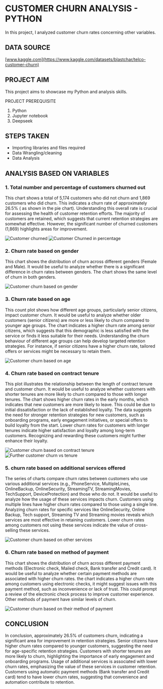 # CUSTOMER CHURN ANALYSIS - PYTHON
In this project, I analyzed customer churn rates concerning other variables.

## DATA SOURCE
[www.kaggle.com](https://www.kaggle.com/datasets/blastchar/telco-customer-churn)
## PROJECT AIM
This project aims to showcase my Python and analysis skills. 

PROJECT PREREQUISITE
1. Python
2. Jupyter notebook
3. Deepseek

## STEPS TAKEN
- Importing libraries and files required
- Data Wrangling/cleaning
- Data Analysis

## ANALYSIS BASED ON VARIABLES
### 1. Total number and percentage of customers churned out
This chart shows a total of 5,174 customers who did not churn and 1,869 customers who did churn. This indicates a churn rate of approximately 26.5% ( as shown in the pie chart).
Understanding this overall rate is crucial for assessing the health of customer retention efforts.
The majority of customers are retained, which suggests that current retention strategies are somewhat effective. However, the significant number of churned customers (1,869) highlights areas for improvement.

![Customer churned](https://github.com/user-attachments/assets/b1f53ad0-1e01-463d-ae8d-03b877455219)
![Customer Churned in percentage](https://github.com/user-attachments/assets/dec75983-9877-422a-8996-7f27cc8ed7c2)

### 2. Churn rate based on gender
This chart shows the distribution of churn across different genders (Female and Male). It would be useful to analyze whether there is a significant difference in churn rates between genders. The chart shows the same level of churn in both genders. 

![Customer churn based on gender](https://github.com/user-attachments/assets/798b8a87-efdd-4cb5-a119-2b3efed99b58)

### 3. Churn rate based on age
This count plot shows how different age groups, particularly senior citizens, impact customer churn. It would be useful to analyze whether older customers (senior citizens) are more or less likely to churn compared to younger age groups.
The chart indicates a higher churn rate among senior citizens, which suggests that this demographic is less satisfied with the service or finds it less suitable for their needs.
Understanding the churn behaviour of different age groups can help develop targeted retention strategies. For instance, if senior citizens have a higher churn rate, tailored offers or services might be necessary to retain them.

![Customer churn based on age](https://github.com/user-attachments/assets/37776437-5347-4319-b7d7-04ad7d26172b)
 
### 4. Churn rate based on contract tenure
This plot illustrates the relationship between the length of contract tenure and customer churn. It would be useful to analyze whether customers with shorter tenures are more likely to churn compared to those with longer tenures.
The chart shows higher churn rates in the early months, which indicates that new customers are more likely to leave. This could be due to initial dissatisfaction or the lack of established loyalty.
The data suggests the need for stronger retention strategies for new customers, such as onboarding programs, early engagement initiatives, or special offers to build loyalty from the start.
Lower churn rates for customers with longer tenures indicate higher satisfaction and loyalty among long-term customers. Recognizing and rewarding these customers might further enhance their loyalty.

![Customer churn based on contract tenure](https://github.com/user-attachments/assets/10b62936-7a46-42f0-a181-c37aaf84fb65)
![Further customer churn vs tenure](https://github.com/user-attachments/assets/fc6dcd39-8cbf-4301-a997-07d7fbc8465c)

### 5. churn rate based on additional services offered 
The series of charts compare churn rates between customers who use various additional services (e.g., PhoneService, MultipleLines, OnlineBackup, OnlineSecurity, StreamingTV, StreamingMovies, TechSupport, DeviceProtection) and those who do not. It would be useful to analyze how the usage of these services impacts churn.
Customers using multiple lines  have higher churn rates compared to those using a single line.
Analyzing churn rates for specific services like OnlineSecurity, Online Backup, Tech support, Streaming TV and Streaming movies reveals which services are most effective in retaining customers. Lower churn rates among customers not using these services indicate the value of cross-selling these services.

![Customer churn based on other services](https://github.com/user-attachments/assets/7a4eb1ae-4719-4502-a9ff-e28a6e3fc3b2)

### 6. Churn rate based on method of payment
This chart shows the distribution of churn across different payment methods (Electronic check, Mailed check, Bank transfer and Credit card). It would be useful to analyze whether certain payment methods are associated with higher churn rates.
the chart indicates a higher churn rate among customers using electronic checks, it might suggest issues with this payment method, such as inconvenience or lack of trust. This could prompt a review of the electronic check process to improve customer experience. Other methods of payment have similar levels of churn. 

![Customer churn based on their method of payment](https://github.com/user-attachments/assets/3ad12ecf-ff84-43d0-baaa-9d1ad1ae6cdc)

## CONCLUSION
In conclusion, approximately 26.5% of customers churn, indicating a significant area for improvement in retention strategies.
Senior citizens have higher churn rates compared to younger customers, suggesting the need for age-specific retention strategies.
Customers with shorter tenures are more likely to churn, highlighting the importance of early engagement and onboarding programs.
Usage of additional services is associated with lower churn rates, emphasizing the value of these services in customer retention.
Customers using automatic payment methods (Bank transfer and Credit card) tend to have lower churn rates, suggesting that convenience and automation contribute to retention.
